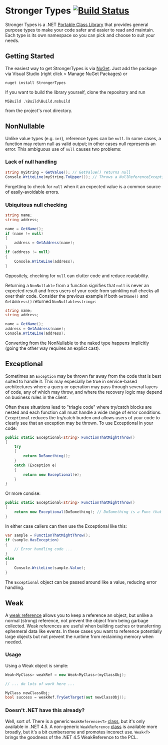 Stronger Types [![Build Status](http://mattkotsenas-ci.cloudapp.net/job/StrongerTypes/badge/icon)](http://mattkotsenas-ci.cloudapp.net/job/StrongerTypes/)
==============

Stronger Types is a .NET [Portable Class Library](http://msdn.microsoft.com/en-us/library/gg597391.aspx) that provides general purpose types
to make your code safer and easier to read and maintain. Each type is its own namespace so you can pick and choose to suit your needs.

## Getting Started

The easiest way to get StrongerTypes is via [NuGet](https://www.nuget.org/packages/StrongerTypes/). Just add the package via Visual Studio (right click >
Manage NuGet Packages) or

```
nuget install StrongerTypes
```

If you want to build the library yourself, clone the repository and run

```
MSBuild .\Build\Build.msbuild
```

from the project's root directory.

## NonNullable

Unlike value types (e.g. `int`), reference types can be `null`. In some cases, a function may return null as valid output; in other cases null
represents an error. This ambiguous use of `null` causes two problems:

### Lack of null handling

```cs
string myString = GetValue(); // GetValue() returns null
Console.WriteLine(myString.ToUpper()); // Throws a NullReferenceException
```

Forgetting to check for `null` when it an expected value is a common source of easily-avoidable errors.

### Ubiquitous null checking

```cs
string name;
string address;

name = GetName();
if (name != null)
{
    address = GetAddress(name);
}
if (address != null)
{
    Console.WriteLine(address);
}
```
    
Oppositely, checking for `null` can clutter code and reduce readability.

Returning a `NonNullable` from a function signifies that `null` is never an expected result and frees users of your code from spinkling null checks
all over their code. Consider the previous example if both `GetName()` and `GetAddress()` returned `NonNullable<string>`:

```cs
string name;
string address;

name = GetName();
address = GetAddress(name);
Console.WriteLine(address);
```

Converting from the NonNullable to the naked type happens implicitly (going the other way requires an explict cast).

## Exceptional

Sometimes an `Exception` may be thrown far away from the code that is best suited to handle it. This may especially be true in service-based architectures
where a query or operation may pass through several layers of code, any of which may throw, and where the recovery logic may depend on business
rules in the client.

Often these situations lead to "triagle code" where try/catch blocks are nested and each function call must handle a wide range of error conditions. `Exceptional`
reduces the try/catch burden and allows users of your code to clearly see that an exception may be thrown. To use Exceptional in your code:

```cs
public static Exceptional<string> FunctionThatMightThrow()
{
    try
    {
        return DoSomething();
    }
    catch (Exception e)
    {
        return new Exceptional(e);
    }
}
```

Or more consise:

```cs
public static Exceptional<string> FunctionThatMightThrow()
{
    return new Exceptional(DoSomething); // DoSomething is a Func that may return a string or may throw an exception! 
}
```

In either case callers can then use the Exceptional like this:

```cs
var sample = FunctionThatMightThrow();
if (sample.HasException)
{
    // Error handling code ...
}
else
{
    Console.WriteLine(sample.Value);
}
```

The `Exceptional` object can be passed around like a value, reducing error handling.

## Weak

A [weak reference](http://msdn.microsoft.com/en-us/library/ms404247.aspx) allows you to keep a reference an object, but unlike a normal (strong) reference,
not prevent the object from being garbage collected. Weak references are useful when building caches or transferring ephemeral data like events. In these
cases you want to reference potentially large objects but not prevent the runtime from reclaiming memory when needed.

### Usage

Using a Weak object is simple:

```cs
Weak<MyClass> weakRef = new Weak<MyClass>(myClassObj);

// ... do lots of work here ...

MyClass newClassObj;
bool success = weakRef.TryGetTarget(out newClassObj));
```

### Doesn't .NET have this already?
Well, sort of. There is a generic `WeakReference<T>` [class](http://msdn.microsoft.com/en-us/library/gg712738.aspx), but it's only available in .NET 4.5.
A non-generic `WeakReference` [class](http://msdn.microsoft.com/en-us/library/system.weakreference.aspx) is available more broadly, but it's a bit cumbersome
and promotes incorect use. `Weak<T>` brings the goodness of the .NET 4.5 WeakReference<T> to the PCL.